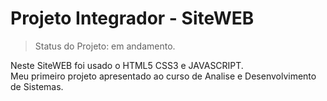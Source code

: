 <h1>Projeto Integrador - SiteWEB </h1>

>Status do Projeto: em andamento.

Neste SiteWEB foi usado o HTML5 CSS3 e JAVASCRIPT.</br> 
Meu primeiro projeto apresentado ao curso de Analise e Desenvolvimento de Sistemas.
